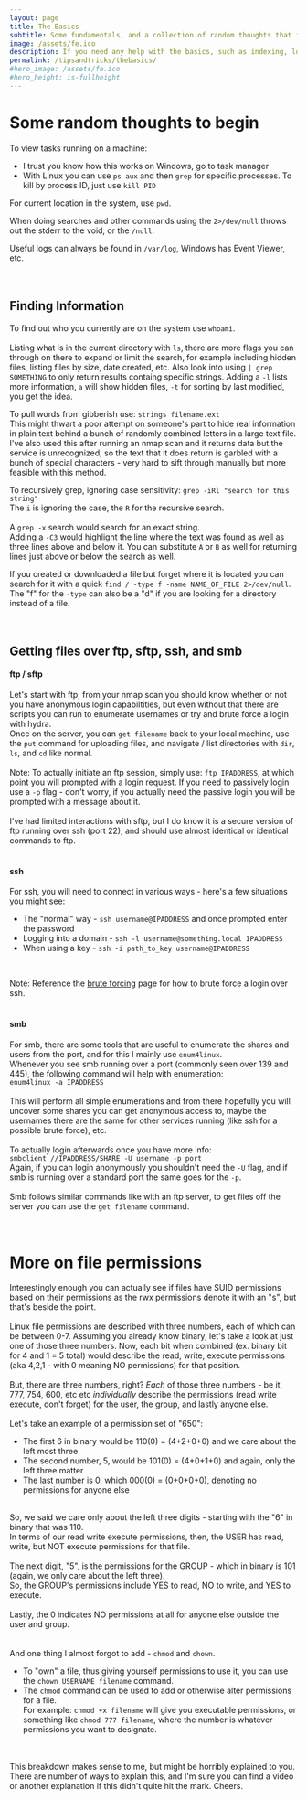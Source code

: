 ```yaml
---
layout: page
title: The Basics
subtitle: Some fundamentals, and a collection of random thoughts that individually aren't enough to warrant their own page
image: /assets/fe.ico
description: If you need any help with the basics, such as indexing, locating stuff, anything not directly related to pen testing, but essential to know
permalink: /tipsandtricks/thebasics/
#hero_image: /assets/fe.ico
#hero_height: is-fullheight
--- 
```


# Some random thoughts to begin

To view tasks running on a machine:<br>
- I trust you know how this works on Windows, go to task manager
- With Linux you can use `ps aux` and then `grep` for specific processes. To kill by process ID, just use `kill PID`


For current location in the system, use `pwd`.

When doing searches and other commands using the `2>/dev/null` throws out the stderr to the void, or the `/null`.

Useful logs can always be found in `/var/log`, Windows has Event Viewer, etc.
<br><br><br>

## Finding Information

To find out who you currently are on the system use `whoami`.
<br><br>
Listing what is in the current directory with `ls`, there are more flags you can through on there to expand or limit the search, for example including hidden files, listing files by size, date created, etc. Also look into using `| grep SOMETHING` to only return results containg specific strings. Adding a `-l` lists more information, `a` will show hidden files, `-t` for sorting by last modified, you get the idea.

To pull words from gibberish use: `strings filename.ext`<br>
This might thwart a poor attempt on someone's part to hide real information in plain text behind a bunch of randomly combined letters in a large text file. I've also used this after running an nmap scan and it returns data but the service is unrecognized, so the text that it does return is garbled with a bunch of special characters - very hard to sift through manually but more feasible with this method.

To recursively grep, ignoring case sensitivity: `grep -iRl "search for this string"`<br>
The `i` is ignoring the case, the `R` for the recursive search.<br><br>
A `grep -x` search would search for an exact string.<br>
Adding a `-C3` would highlight the line where the text was found as well as three lines above and below it. You can substitute `A` or `B` as well for returning lines just above or below the search as well.

If you created or downloaded a file but forget where it is located you can search for it with a quick `find / -type f -name NAME_OF_FILE 2>/dev/null`. The "f" for the `-type` can also be a "d" if you are looking for a directory instead of a file.<br><br>
<br>

## Getting files over ftp, sftp, ssh, and smb

#### ftp / sftp
Let's start with ftp, from your nmap scan you should know whether or not you have anonymous login capabiltities, but even without that there are scripts you can run to enumerate usernames or try and brute force a login with hydra.<br>
Once on the server, you can `get filename` back to your local machine, use the `put` command for uploading files, and navigate / list directories with `dir`, `ls`, and `cd` like normal.<br><br>
Note: To actually initiate an ftp session, simply use: `ftp IPADDRESS`, at which point you will prompted with a login request. If you need to passively login use a `-p` flag - don't worry, if you actually need the passive login you will be prompted with a message about it.
<br><br>
I've had limited interactions with sftp, but I do know it is a secure version of ftp running over ssh (port 22), and should use almost identical or identical commands to ftp.
<br><br>
#### ssh
For ssh, you will need to connect in various ways - here's a few situations you might see:<br>
- The "normal" way - `ssh username@IPADDRESS` and once prompted enter the password
- Logging into a domain - `ssh -l username@something.local IPADDRESS`
- When using a key - `ssh -i path_to_key username@IPADDRESS`
<br>

Note: Reference the [brute forcing](/tipsandtricks/bruteforcing/) page for how to brute force a login over ssh.
<br><br>
#### smb
For smb, there are some tools that are useful to enumerate the shares and users from the port, and for this I mainly use `enum4linux`.<br>
Whenever you see smb running over a port (commonly seen over 139 and 445), the following command will help with enumeration:<br>
`enum4linux -a IPADDRESS`<br><br>
This will perform all simple enumerations and from there hopefully you will uncover some shares you can get anonymous access to, maybe the usernames there are the same for other services running (like ssh for a possible brute force), etc.<br><br>
To actually login afterwards once you have more info:<br>
`smbclient //IPADDRESS/SHARE -U username -p port`<br>
Again, if you can login anonymously you shouldn't need the `-U` flag, and if smb is running over a standard port the same goes for the `-p`.<br><br>
Smb follows similar commands like with an ftp server, to get files off the server you can use the `get filename` command.
<br><br><br>

# More on file permissions
Interestingly enough you can actually see if files have SUID permissions based on their permissions as the rwx permissions denote it with an "s", but that's beside the point.
<br><br>
Linux file permissions are described with three numbers, each of which can be between 0-7. Assuming you already know binary, let's take a look at just one of those three numbers. Now, each bit when combined (ex. binary bit for 4 and 1 = 5 total) would describe the read, write, execute permissions (aka 4,2,1 - with 0 meaning NO permissions) for that position.<br><br>
But, there are three numbers, right? _Each_   of those three numbers - be it, 777, 754, 600, etc etc _individually_ describe the permissions (read write execute, don't forget) for the user, the group, and lastly anyone else.<br><br>
Let's take an example of a permission set of "650":
- The first 6 in binary would be 110(0) = (4+2+0+0) and we care about the left most three
- The second number, 5, would be 101(0) = (4+0+1+0) and again, only the left three matter
- The last number is 0, which 000(0) = (0+0+0+0), denoting no permissions for anyone else
<br><br>

So, we said we care only about the left three digits - starting with the "6" in binary that was 110.<br>
In terms of our read write execute permissions, then, the USER has read, write, but NOT execute permissions for that file.
<br><br>
The next digit, "5", is the permissions for the GROUP - which in binary is 101 (again, we only care about the left three).<br>
So, the GROUP's permissions include YES to read, NO to write, and YES to execute.<br><br>
Lastly, the 0 indicates NO permissions at all for anyone else outside the user and group.<br><br><br>
And one thing I almost forgot to add - `chmod` and `chown`.<br>
- To "own" a file, thus giving yourself permissions to use it, you can use the `chown USERNAME filename` command.<br>
- The `chmod` command can be used to add or otherwise alter permissions for a file.<br>
For example: `chmod +x filename` will give you executable permissions, or something like `chmod 777 filename`, where the number is whatever permissions you want to designate.<br><br><br>

This breakdown makes sense to me, but might be horribly explained to you. There are number of ways to explain this, and I'm sure you can find a video or another explanation if this didn't quite hit the mark. Cheers.
<br>
